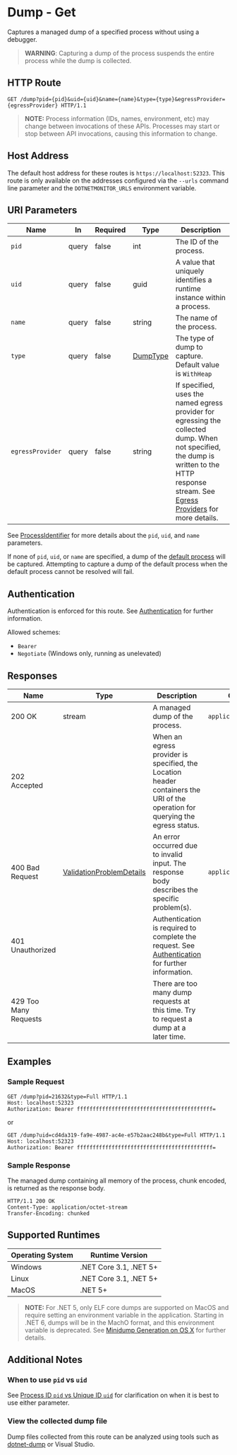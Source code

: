 # Dump - Get

Captures a managed dump of a specified process without using a debugger.

> **WARNING**: Capturing a dump of the process suspends the entire process while the dump is collected.

## HTTP Route

```http
GET /dump?pid={pid}&uid={uid}&name={name}&type={type}&egressProvider={egressProvider} HTTP/1.1
```

> **NOTE:** Process information (IDs, names, environment, etc) may change between invocations of these APIs. Processes may start or stop between API invocations, causing this information to change.

## Host Address

The default host address for these routes is `https://localhost:52323`. This route is only available on the addresses configured via the `--urls` command line parameter and the `DOTNETMONITOR_URLS` environment variable.

## URI Parameters

| Name | In | Required | Type | Description |
|---|---|---|---|---|
| `pid` | query | false | int | The ID of the process. |
| `uid` | query | false | guid | A value that uniquely identifies a runtime instance within a process. |
| `name` | query | false | string | The name of the process. |
| `type` | query | false | [DumpType](definitions.md#dumptype) | The type of dump to capture. Default value is `WithHeap` |
| `egressProvider` | query | false | string | If specified, uses the named egress provider for egressing the collected dump. When not specified, the dump is written to the HTTP response stream. See [Egress Providers](../egress.md) for more details. |

See [ProcessIdentifier](definitions.md#processidentifier) for more details about the `pid`, `uid`, and `name` parameters.

If none of `pid`, `uid`, or `name` are specified, a dump of the [default process](defaultprocess.md) will be captured. Attempting to capture a dump of the default process when the default process cannot be resolved will fail.

## Authentication

Authentication is enforced for this route. See [Authentication](./../authentication.md) for further information.

Allowed schemes:
- `Bearer`
- `Negotiate` (Windows only, running as unelevated)

## Responses

| Name | Type | Description | Content Type |
|---|---|---|---|
| 200 OK | stream | A managed dump of the process. | `application/octet-stream` |
| 202 Accepted | | When an egress provider is specified, the Location header containers the URI of the operation for querying the egress status. | |
| 400 Bad Request | [ValidationProblemDetails](definitions.md#validationproblemdetails) | An error occurred due to invalid input. The response body describes the specific problem(s). | `application/problem+json` |
| 401 Unauthorized | | Authentication is required to complete the request. See [Authentication](./../authentication.md) for further information. | |
| 429 Too Many Requests | | There are too many dump requests at this time. Try to request a dump at a later time. | |

## Examples

### Sample Request

```http
GET /dump?pid=21632&type=Full HTTP/1.1
Host: localhost:52323
Authorization: Bearer fffffffffffffffffffffffffffffffffffffffffff=
```

or

```http
GET /dump?uid=cd4da319-fa9e-4987-ac4e-e57b2aac248b&type=Full HTTP/1.1
Host: localhost:52323
Authorization: Bearer fffffffffffffffffffffffffffffffffffffffffff=
```

### Sample Response

The managed dump containing all memory of the process, chunk encoded, is returned as the response body.

```http
HTTP/1.1 200 OK
Content-Type: application/octet-stream
Transfer-Encoding: chunked
```

## Supported Runtimes

| Operating System | Runtime Version |
|---|---|
| Windows | .NET Core 3.1, .NET 5+ |
| Linux | .NET Core 3.1, .NET 5+ |
| MacOS | .NET 5+ |

> **NOTE:** For .NET 5, only ELF core dumps are supported on MacOS and require setting an environment variable in the application. Starting in .NET 6, dumps will be in the MachO format, and this environment variable is deprecated. See [Minidump Generation on OS X](https://github.com/dotnet/runtime/blob/main/docs/design/coreclr/botr/xplat-minidump-generation.md#os-x) for further details.

## Additional Notes

### When to use `pid` vs `uid`

See [Process ID `pid` vs Unique ID `uid`](pidvsuid.md) for clarification on when it is best to use either parameter.

### View the collected dump file

Dump files collected from this route can be analyzed using tools such as [dotnet-dump](https://docs.microsoft.com/dotnet/core/diagnostics/dotnet-dump) or Visual Studio.

